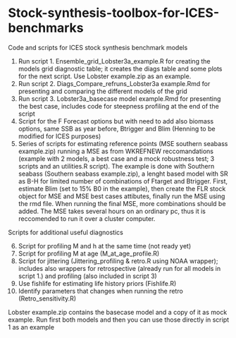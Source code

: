 # Stock-synthesis-toolbox-for-ICES-benchmarks
Code and scripts for ICES stock synthesis benchmark models

1.	Run script 1. Ensemble_grid_Lobster3a_example.R for creating the models grid diagnostic table; it creates the diags table and some plots for the next script. Use Lobster example.zip as an example.
2.	Run script 2. Diags_Compare_refruns_Lobster3a example.Rmd for presenting and comparing the different models of the grid 
3.	Run script 3. Lobster3a_basecase model example.Rmd for presenting the best case, includes code for steepness profiling at the end of the script
4.	Script for the F Forecast options but with need to add also biomass options, same SSB as year before, Btrigger and Blim (Henning to be modified for ICES purposes)
5.	Series of scripts for estimating reference points (MSE southern seabass example.zip) running a MSE as from WKREFNEW reccomandations (example with 2 models, a best case and a mock robustness test; 3 scripts and an utilities.R script). The example is done with Southern seabass (Southern seabass example.zip), a lenght based model with SR as B-H for limited number of combinations of Ftarget and Btrigger. First, estimate Blim (set to 15% B0 in the example), then create the FLR stock object for MSE and MSE best cases attibutes, finally run the MSE using the rmd file. When running the final MSE, more combinations should be added. The MSE takes several hours on an ordinary pc, thus it is reccomended to run it over a cluster computer. 

Scripts for additional useful diagnostics

6.	Script for profiling M and h at the same time (not ready yet)
7.	Script for profiling M at age (M_at_age_profile.R)
8.	Script for jittering (Jittering_profiling & retro.R using NOAA wrapper); includes also wrappers for retrospective (already run for all models in script 1.) and profiling (also included in script 3)
9.	Use fishlife for estimating life history priors (Fishlife.R)
10.	Identify parameters that changes when running the retro (Retro_sensitivity.R)

Lobster example.zip contains the basecase model and a copy of it as mock example. Run first both models and then you can use those directly in script 1 as an example

